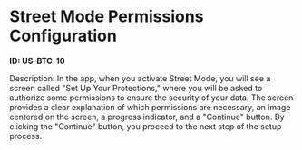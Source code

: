 # Street Mode Permissions Configuration

**ID: US-BTC-10**

Description: In the app, when you activate Street Mode, you will see a screen called "Set Up Your Protections," where you will be asked to authorize some permissions to ensure the security of your data. The screen provides a clear explanation of which permissions are necessary, an image centered on the screen, a progress indicator, and a "Continue" button. By clicking the "Continue" button, you proceed to the next step of the setup process.